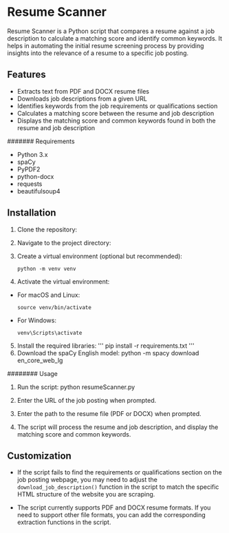 # Resume Scanner

Resume Scanner is a Python script that compares a resume against a job description to calculate a matching score and identify common keywords. It helps in automating the initial resume screening process by providing insights into the relevance of a resume to a specific job posting.

## Features

- Extracts text from PDF and DOCX resume files
- Downloads job descriptions from a given URL
- Identifies keywords from the job requirements or qualifications section
- Calculates a matching score between the resume and job description
- Displays the matching score and common keywords found in both the resume and job description

####### Requirements

- Python 3.x
- spaCy
- PyPDF2
- python-docx
- requests
- beautifulsoup4

## Installation

1. Clone the repository:
2. Navigate to the project directory:
3. Create a virtual environment (optional but recommended):
    ```
    python -m venv venv
    ```


5. Activate the virtual environment:
- For macOS and Linux:
  ```
  source venv/bin/activate
  ```
- For Windows:
  ```
  venv\Scripts\activate
  ```

5. Install the required libraries:
        '''
      pip install -r requirements.txt
        '''
7. Download the spaCy English model:
  python -m spacy download en_core_web_lg

######## Usage

1. Run the script:
  python resumeScanner.py

2. Enter the URL of the job posting when prompted.

3. Enter the path to the resume file (PDF or DOCX) when prompted.

4. The script will process the resume and job description, and display the matching score and common keywords.

## Customization

- If the script fails to find the requirements or qualifications section on the job posting webpage, you may need to adjust the `download_job_description()` function in the script to match the specific HTML structure of the website you are scraping.

- The script currently supports PDF and DOCX resume formats. If you need to support other file formats, you can add the corresponding extraction functions in the script.

